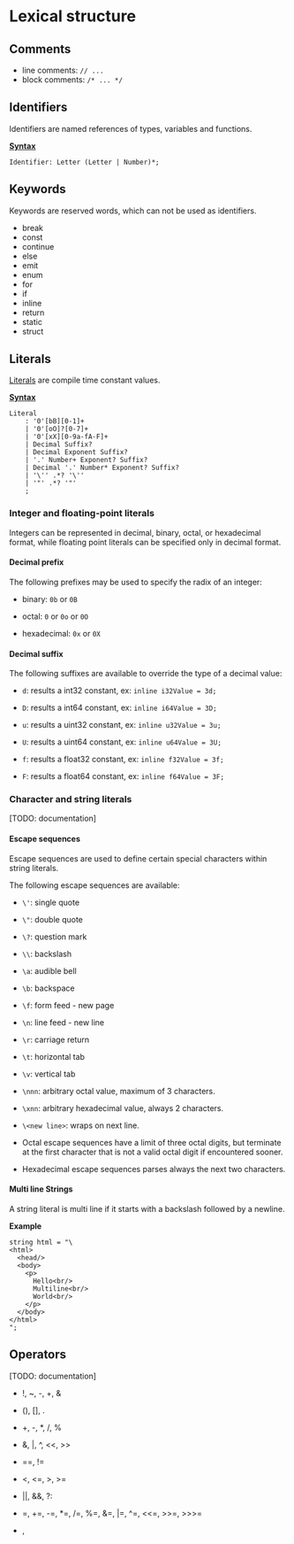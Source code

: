 # Lexical structure

## Comments

* line comments: `// ...`
* block comments: `/* ... */`

## Identifiers

Identifiers are named references of types, variables and functions.

**[Syntax](Cmpl.g4)**

```antlrv4
Identifier: Letter (Letter | Number)*;
```

## Keywords

Keywords are reserved words, which can not be used as identifiers.

* break
* const
* continue
* else
* emit
* enum
* for
* if
* inline
* return
* static
* struct

## Literals

[Literals](https://en.wikipedia.org/wiki/Literal_(computer_programming)) are compile time constant values.

**[Syntax](Cmpl.g4)**

```antlrv4
Literal
    : '0'[bB][0-1]+
    | '0'[oO]?[0-7]+
    | '0'[xX][0-9a-fA-F]+
    | Decimal Suffix?
    | Decimal Exponent Suffix?
    | '.' Number+ Exponent? Suffix?
    | Decimal '.' Number* Exponent? Suffix?
    | '\'' .*? '\''
    | '"' .*? '"'
    ;
```

### Integer and floating-point literals

Integers can be represented in decimal, binary, octal, or hexadecimal format,
while floating point literals can be specified only in decimal format.

#### Decimal prefix

The following prefixes may be used to specify the radix of an integer:

* binary: `0b` or `0B`

* octal: `0` or `0o` or `0O`

* hexadecimal: `0x` or `0X`

#### Decimal suffix

The following suffixes are available to override the type of a decimal value:

* `d`: results a int32 constant, ex: `inline i32Value = 3d;`

* `D`: results a int64 constant, ex: `inline i64Value = 3D;`

* `u`: results a uint32 constant, ex: `inline u32Value = 3u;`

* `U`: results a uint64 constant, ex: `inline u64Value = 3U;`

* `f`: results a float32 constant, ex: `inline f32Value = 3f;`

* `F`: results a float64 constant, ex: `inline f64Value = 3F;`

### Character and string literals

[TODO: documentation]

#### Escape sequences

Escape sequences are used to define certain special characters within string literals.

The following escape sequences are available:

* `\'`: single quote

* `\"`: double quote

* `\?`: question mark

* `\\`: backslash

* `\a`: audible bell

* `\b`: backspace

* `\f`: form feed - new page

* `\n`: line feed - new line

* `\r`: carriage return

* `\t`: horizontal tab

* `\v`: vertical tab

* `\nnn`: arbitrary octal value, maximum of 3 characters.

* `\xnn`: arbitrary hexadecimal value, always 2 characters.

* `\<new line>`: wraps on next line.

- Octal escape sequences have a limit of three octal digits,
but terminate at the first character that is not a valid octal digit if encountered sooner.

- Hexadecimal escape sequences parses always the next two characters.

#### Multi line Strings

A string literal is multi line if it starts with a backslash followed by a newline.

**Example**

```cmpl
string html = "\
<html>
  <head/>
  <body>
    <p>
      Hello<br/>
      Multiline<br/>
      World<br/>
    </p>
  </body>
</html>
";
```

## Operators

[TODO: documentation]

* !, ~, -, +, &

* (), [], .

* +, -, \*, /, %

* &, |, ^, <<, >>

* ==, !=

* <, <=, >, >=

* ||, &&, ?:

* =, +=, -=, *=, /=, %=, &=, |=, ^=, <<=, >>=, >>>=

* ,
